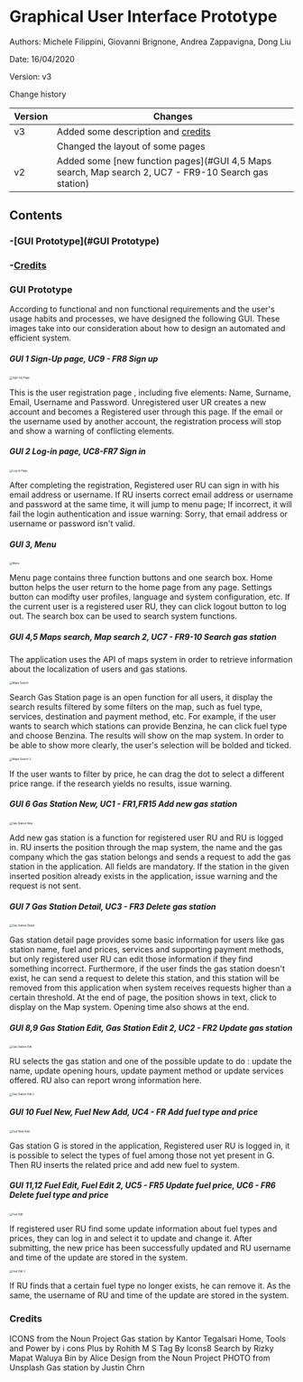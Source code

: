 # Graphical User Interface Prototype  

Authors: Michele Filippini, Giovanni Brignone, Andrea Zappavigna, Dong Liu

Date: 16/04/2020

Version: v3

Change history

| Version | Changes                                                      |
| ------- | ------------------------------------------------------------ |
| v3      | Added some description and [credits](#Credits)               |
|         | Changed the layout of some pages                             |
| v2      | Added some [new function pages](#GUI 4,5 Maps search, Map search 2, UC7 - FR9-10 Search gas station) |



## Contents

### -[GUI Prototype](#GUI Prototype)

### -[Credits](#Credits)



### GUI Prototype

According to functional and non functional requirements and the user's usage habits and processes, we have designed the following GUI. These images take into our consideration about how to design an automated and efficient system.

##### GUI 1 Sign-Up page, UC9 - FR8 Sign up

<img src="/Users/ledon/Desktop/final/Sign-Up Page.png" alt="Sign-Up Page" style="zoom:33%;" />

This is the user registration page , including five elements: Name, Surname, Email, Username and Password. Unregistered user UR creates a new account and becomes a Registered user through this page. If the email or the username used by another account, the registration process will stop and show a warning of conflicting elements.

##### GUI 2 Log-in page, UC8-FR7 Sign in

<img src="/Users/ledon/Desktop/final/Log-In Page.png" alt="Log-In Page" style="zoom:33%;" />

After completing the registration, Registered user RU can sign in with his email address or username. If RU inserts correct email address or username and password at the same time, it will jump to menu page; If incorrect, it will fail the login authentication and issue warning: Sorry, that email address or username or password isn't valid.

##### GUI 3, Menu

<img src="/Users/ledon/Downloads/ezgas-groupBranch/docs/UI_v2/Menu.png" alt="Menu" style="zoom:33%;" />

Menu page contains three function buttons and one search box. Home button helps the user return to the home page from any page. Settings button can modifty user profiles, language and system configuration, etc. If the current user is a registered user RU, they can click logout button to log out. The search box can be used to search system functions.

##### GUI 4,5 Maps search, Map search 2, UC7 - FR9-10 Search gas station

The application uses the API of maps system in order to retrieve information about the localization of users and gas stations.

<img src="/Users/ledon/Desktop/final/Maps Search.png" alt="Maps Search" style="zoom:33%;" />

Search Gas Station page is an open function for all users, it display the search results filtered by some filters on the map, such as fuel type, services, destination and payment method, etc. For example, if the user wants to search which stations can provide Benzina, he can click fuel type and choose Benzina. The results will show on the map system. In order to be able to show more clearly, the user's selection will be bolded and ticked. 

<img src="/Users/ledon/Desktop/final/Maps Search 2.png" alt="Maps Search 2" style="zoom:33%;" />

If the user wants to filter by price, he can drag the dot to select a different price range. if the research yields no results, issue warning.

##### GUI 6 Gas Station New, UC1 - FR1,FR15 Add new gas station

<img src="/Users/ledon/Desktop/final/Gas Station New.png" alt="Gas Station New" style="zoom:33%;" />

Add new gas station is a function for registered user RU and RU is logged in. RU inserts the position through the map system, the name and the gas company which the gas station belongs and sends a request to add the gas station in the application. All fields are mandatory. If the station in the given inserted position already exists in the application, issue warning and the request is not sent.

##### GUI 7 Gas Station Detail, UC3 - FR3 Delete gas station

<img src="/Users/ledon/Desktop/final/Gas Station Detail.png" alt="Gas Station Detail" style="zoom:33%;" />

Gas station detail page provides some basic information for users like gas station name, fuel and prices, services and supporting payment methods, but only registered user RU can edit those information if they find something incorrect. Furthermore, if the user finds the gas station doesn't exist, he can send a request to delete this station, and this station will be removed from this application when system receives requests higher than a certain threshold. At the end of page, the position shows in text, click to display on the Map system. Opening time also shows at the end.

##### GUI 8,9 Gas Station Edit, Gas Station Edit 2, UC2 - FR2 Update gas station

<img src="/Users/ledon/Desktop/final/Gas Station Edit.png" alt="Gas Station Edit" style="zoom:33%;" />

RU selects the gas station and one of the possible update to do : update the name, update opening hours, update payment method or update services offered. RU also can report wrong information here.

<img src="/Users/ledon/Desktop/final/Gas Station Edit 2.png" alt="Gas Station Edit 2" style="zoom:33%;" />

##### GUI 10 Fuel New, Fuel New Add, UC4 - FR Add fuel type and price

<img src="/Users/ledon/Desktop/final/Fuel New Add.png" alt="Fuel New Add" style="zoom:33%;" />

Gas station G is stored in the application, Registered user RU is logged in, it is possible to select the types of fuel among those not yet present in G. Then RU inserts the related price and add new fuel to system.

##### GUI 11,12 Fuel Edit, Fuel Edit 2, UC5 - FR5 Update fuel price, UC6 - FR6 Delete fuel type and price

<img src="/Users/ledon/Desktop/final/Fuel Edit.png" alt="Fuel Edit" style="zoom:33%;" />

If registered user RU find some update information about fuel types and prices, they can log in and select it to update and change it. After submitting, the new price has been successfully updated and RU username and time of the update are stored in the system.

<img src="/Users/ledon/Desktop/final/Fuel Edit 2.png" alt="Fuel Edit 2" style="zoom:33%;" />

If RU finds that a certain fuel type no longer exists, he can remove it. As the same, the username of RU and time of the update are stored in the system.

### Credits

ICONS from the Noun Project
Gas station by Kantor Tegalsari
Home, Tools and Power by i cons
Plus by Rohith M S
Tag By Icons8
Search by Rizky Mapat Waluya
Bin by Alice Design from the Noun Project
PHOTO from Unsplash
Gas station by Justin Chrn